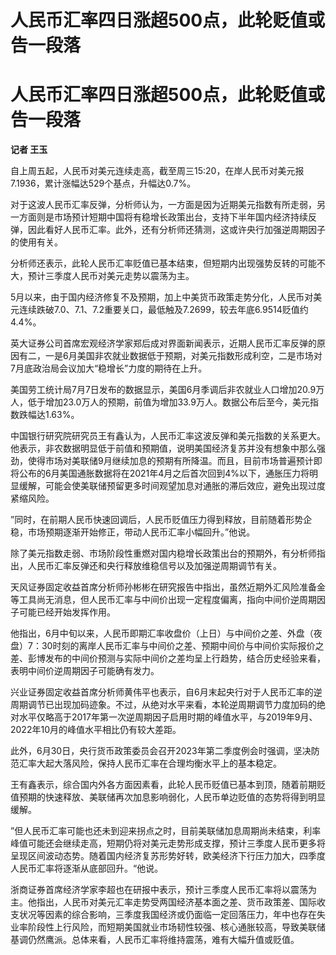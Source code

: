 # 人民币汇率四日涨超500点，此轮贬值或告一段落

# 人民币汇率四日涨超500点，此轮贬值或告一段落

**记者 王玉**

自上周五起，人民币对美元连续走高，截至周三15:20，在岸人民币对美元报7.1936，累计涨幅达529个基点，升幅达0.7%。

对于这波人民币汇率反弹，分析师认为，一方面是因为近期美元指数有所走弱，另一方面则是市场预计短期中国将有稳增长政策出台，支持下半年国内经济持续反弹，因此看好人民币汇率。此外，还有分析师还猜测，这或许央行加强逆周期因子的使用有关。

分析师还表示，此轮人民币汇率贬值已基本结束，但短期内出现强势反转的可能不大，预计三季度人民币对美元走势以震荡为主。

5月以来，由于国内经济修复不及预期，加上中美货币政策走势分化，人民币对美元连续跌破7.0、7.1、7.2重要关口，最低触及7.2699，较去年底6.9514贬值约4.4%。

英大证券公司首席宏观经济学家郑后成对界面新闻表示，近期人民币汇率反弹的原因有二，一是6月美国非农就业数据低于预期，对美元指数形成利空，二是市场对7月底政治局会议加大“稳增长”力度的期待在上升。

美国劳工统计局7月7日发布的数据显示，美国6月季调后非农就业人口增加20.9万人，低于增加23.0万人的预期，前值为增加33.9万人。数据公布后至今，美元指数跌幅达1.63%。

中国银行研究院研究员王有鑫认为，人民币汇率这波反弹和美元指数的关系更大。他表示，非农数据明显低于前值和预期值，说明美国经济复苏并没有想象中那么强劲，使得市场对美联储9月继续加息的预期有所降温。而且，目前市场普遍预计即将公布的6月美国通胀数据将在2021年4月之后首次回到4%以下，通胀压力将明显缓解，可能会使美联储预留更多时间观望加息对通胀的滞后效应，避免出现过度紧缩风险。

”同时，在前期人民币快速回调后，人民币贬值压力得到释放，目前随着形势企稳，市场预期逐渐开始修正，带动人民币汇率小幅回升。”他说。

除了美元指数走弱、市场阶段性重燃对国内稳增长政策出台的预期外，有分析师指出，人民币汇率反弹还和央行释放维稳信号以及加强逆周期调节有关。

天风证券固定收益首席分析师孙彬彬在研究报告中指出，虽然近期外汇风险准备金等工具尚无消息，但人民币汇率与中间价出现一定程度偏离，指向中间价逆周期因子可能已经开始发挥作用。

他指出，6月中旬以来，人民币即期汇率收盘价（上日）与中间价之差、外盘（夜盘）7：30时刻的离岸人民币汇率与中间价之差、预期中间价与中间价实际报价之差、彭博发布的中间价预测与实际中间价之差均呈上行趋势，结合历史经验来看，表明中间价逆周期因子可能确有发力。

兴业证券固定收益首席分析师黄伟平也表示，自6月末起央行对于人民币汇率的逆周期调节已出现加码迹象。不过，从绝对水平来看，本轮逆周期调节力度加码的绝对水平仅略高于2017年第一次逆周期因子启用时期的峰值水平，与2019年9月、2022年10月的峰值水平相比仍有较大差距。

此外，6月30日，央行货币政策委员会召开2023年第二季度例会时强调，坚决防范汇率大起大落风险，保持人民币汇率在合理均衡水平上的基本稳定。

王有鑫表示，综合国内外各方面因素看，此轮人民币贬值已基本到顶，随着前期贬值预期的快速释放、美联储再次加息影响弱化，人民币单边贬值的态势将得到明显缓解。

”但人民币汇率可能也还未到迎来拐点之时，目前美联储加息周期尚未结束，利率峰值可能还会继续走高，短期仍将对美元走势形成支撑，预计三季度人民币更多将呈现区间波动态势。随着国内经济复苏形势好转，欧美经济下行压力加大，四季度人民币汇率将逐渐从底部回升。“他说。

浙商证券首席经济学家李超也在研报中表示，预计三季度人民币汇率将以震荡为主。他指出，人民币对美元汇率走势受两国经济基本面之差、货币政策差、国际收支状况等因素的综合影响，三季度我国经济或仍面临一定回落压力，年中也存在失业率阶段性上行风险，而短期美国就业市场韧性较强、核心通胀较高，导致美联储基调仍然鹰派。总体来看，人民币汇率将维持震荡，难有大幅升值或贬值。

